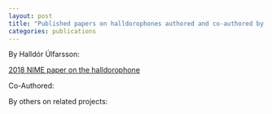 ```yaml
---
layout: post
title: "Published papers on halldorophones authored and co-authored by Halldór Úlfarsson"
categories: publications
---
```

By Halldór Úlfarsson:

[2018 NIME paper on the halldorophone](/master/assets/papers/Halldorophone_NIME_2018.pdf "download")

Co-Authored:

By others on related projects:
